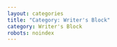 ```yaml
---
layout: categories
title: "Category: Writer's Block"
category: Writer's Block
robots: noindex
---
```

